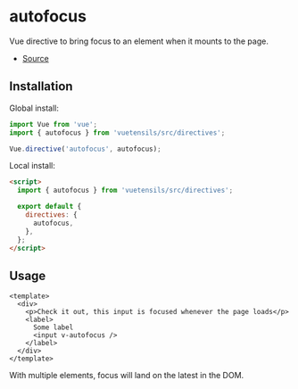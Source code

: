 # autofocus

Vue directive to bring focus to an element when it mounts to the page.

- [Source](https://github.com/AustinGil/vuetensils/blob/master/src/directives/autofocus.js)

## Installation

Global install:

```js
import Vue from 'vue';
import { autofocus } from 'vuetensils/src/directives';

Vue.directive('autofocus', autofocus);
```

Local install:

```html
<script>
  import { autofocus } from 'vuetensils/src/directives';

  export default {
    directives: {
      autofocus,
    },
  };
</script>
```

## Usage

```vue live
<template>
  <div>
    <p>Check it out, this input is focused whenever the page loads</p>
    <label>
      Some label
      <input v-autofocus />
    </label>
  </div>
</template>
```

With multiple elements, focus will land on the latest in the DOM.
